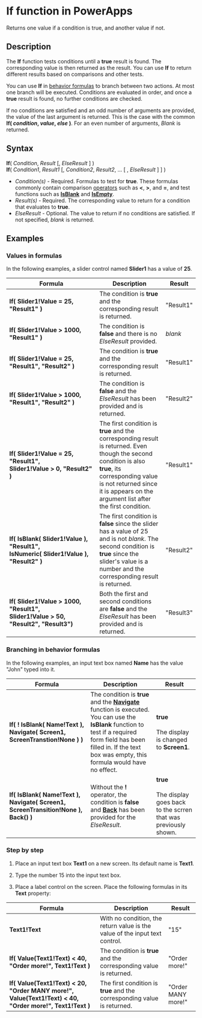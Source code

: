 <properties
	pageTitle="PowerApps: If function"
	description="Reference information for the If function in PowerApps, including syntax and examples"
	services=""
	suite="powerapps"
	documentationCenter="na"
	authors="gregli-msft"
	manager="dwrede"
	editor=""
	tags=""/>

<tags
   ms.service="powerapps"
   ms.devlang="na"
   ms.topic="article"
   ms.tgt_pltfrm="na"
   ms.workload="na"
   ms.date="11/07/2015"
   ms.author="gregli"/>

# If function in PowerApps #

Returns one value if a condition is true, and another value if not. 

## Description ##

The **If** function tests conditions until a **true** result is found.  The corresponding value is then returned as the result.  You can use **If** to return different results based on comparisons and other tests.  

You can use **If** in [behavior formulas](working-with-formulas-in-depth.md#behavior-formulas) to branch between two actions.  At most one branch will be executed.  Conditions are evaluated in order, and once a **true** result is found, no further conditions are checked.

If no conditions are satisfied and an odd number of arguments are provided, the value of the last argument is returned.  This is the case with the common **If( *condition*, *value*, *else* )**.  For an even number of arguments, *Blank* is returned.

## Syntax ##

**If**( *Condition*, *Result* [, *ElseResult* ] )<br>**If**( *Condition1*, *Result1* [, *Condition2*, *Result2*, ... [ , *ElseResult* ] ] )

- *Condition(s)* - Required.  Formulas to test for **true**.  These formulas commonly contain comparison [operators](operators.md) such as **<**, **>**, and **=**, and test functions such as **[IsBlank](function-isblank-isempty.md)** and **[IsEmpty](function-isblank-isempty.md)**.
- *Result(s)* - Required.  The corresponding value to return for a condition that evaluates to **true**.
- *ElseResult* - Optional.  The value to return if no conditions are satisfied.  If not specified, *blank* is returned.

## Examples ##

### Values in formulas ###

In the following examples, a slider control named **Slider1** has a value of **25**.

| Formula | Description | Result |
|---------|-------------|--------|
| **If( Slider1!Value&nbsp;=&nbsp;25, "Result1" )** | The condition is **true** and the corresponding result is returned. | "Result1" |
| **If( Slider1!Value&nbsp;>&nbsp;1000, "Result1" )** | The condition is **false** and there is no *ElseResult* provided.  | *blank* |
| **If( Slider1!Value&nbsp;=&nbsp;25, "Result1", "Result2" )** | The condition is **true** and the corresponding result is returned. | "Result1" |
| **If( Slider1!Value&nbsp;>&nbsp;1000, "Result1", "Result2" )** | The condition is **false** and the *ElseResult* has been provided and is returned.   | "Result2" |
| **If( Slider1!Value&nbsp;=&nbsp;25, "Result1", Slider1!Value&nbsp;>&nbsp;0, "Result2" )** | The first condition is **true** and the corresponding result is returned.  Even though the second condition is also **true**, its corresponding value is not returned since it is appears on the argument list after the first condition.  | "Result1" |
| **If( IsBlank(&nbsp;Slider1!Value&nbsp;), "Result1", IsNumeric(&nbsp;Slider1!Value&nbsp;), "Result2" )** | The first condition is **false** since the slider has a value of 25 and is not *blank*.  The second condition is **true** since the slider's value is a number and the corresponding result is returned. | "Result2" |
| **If( Slider1!Value&nbsp;>&nbsp;1000, "Result1", Slider1!Value&nbsp;>&nbsp;50, "Result2", "Result3")** | Both the first and second conditions are **false** and the *ElseResult* has been provided and is returned. | "Result3" |

### Branching in behavior formulas ###

In the following examples, an input text box named **Name** has the value "John" typed into it.

| Formula | Description | Result |
|---------|-------------|--------|
| **If( ! IsBlank( Name!Text ), Navigate(&nbsp;Screen1, ScreenTranstion!None ) )** | The condition is **true** and the **[Navigate](function-navigate.md)** function is executed. You can use the **IsBlank** function to test if a required form field has been filled in.  If the text box was empty, this formula would have no effect.  | **true**<br><br>The display is changed to **Screen1**. |
| **If( IsBlank( Name!Text ), Navigate(&nbsp;Screen1, ScreenTransition!None ), Back() )** | Without the **!** operator, the condition is **false** and **[Back](function-navigate.md)** has been provided for the *ElseResult*. | **true**<br><br>The display goes back to the scrren that was previously shown. |

### Step by step ###

1. Place an input text box **Text1** on a new screen.  Its default name is **Text1**.
  
2. Type the number 15 into the input text box.
 
3. Place a label control on the screen.  Place the following formulas in its **Text** property:

| Formula | Description | Result |
|---------|-------------|--------|
| **Text1!Text** | With no condition, the return value is the value of the input text control. | "15" |
| **If( Value(Text1!Text) < 40, "Order more!", Text1!Text )** | The condition is **true** and the corresponding value is returned. | "Order more!" |
| **If( Value(Text1!Text) < 20, "Order MANY more!", Value(Text1!Text) < 40, "Order more!", Text1!Text )** |  The first condition is **true** and the corresponding value is returned. | "Order MANY more!" |


